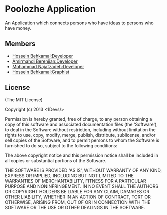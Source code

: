 # Poolozhe Application 
An Application which connects persons who have ideas to persons who have money.

## Members
* [Hossein Behkamal:Developer](http://github.com/hoseinbl)
* [Amirmahdi Berenjian:Developer](http://github.com/berenjian)
* [Mohammad Najafzadeh:Developer](http://github.com/mohammadn)
* [Hossein Behkamal:Graphist](http://github.com/alirni)


## License
(The MIT License)

Copyright (c) 2013 <1Devs/>

Permission is hereby granted, free of charge, to any person obtaining a copy of this software and associated documentation files (the 'Software'), to deal in the Software without restriction, including without limitation the rights to use, copy, modify, merge, publish, distribute, sublicense, and/or sell copies of the Software, and to permit persons to whom the Software is furnished to do so, subject to the following conditions:  

The above copyright notice and this permission notice shall be included in all copies or substantial portions of the Software.  

THE SOFTWARE IS PROVIDED 'AS IS', WITHOUT WARRANTY OF ANY KIND, EXPRESS OR IMPLIED, INCLUDING BUT NOT LIMITED TO THE WARRANTIES OF MERCHANTABILITY, FITNESS FOR A PARTICULAR PURPOSE AND NONINFRINGEMENT. IN NO EVENT SHALL THE AUTHORS OR COPYRIGHT HOLDERS BE LIABLE FOR ANY CLAIM, DAMAGES OR OTHER LIABILITY, WHETHER IN AN ACTION OF CONTRACT, TORT OR OTHERWISE, ARISING FROM, OUT OF OR IN CONNECTION WITH THE SOFTWARE OR THE USE OR OTHER DEALINGS IN THE SOFTWARE.  
